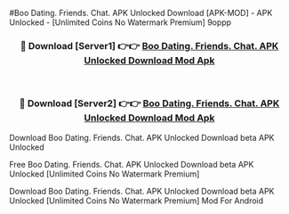 #Boo Dating. Friends. Chat. APK Unlocked Download [APK-MOD] - APK Unlocked - [Unlimited Coins No Watermark Premium] 9oppp



<div align="center">

<h3>🔴 Download [Server1] 👉👉 <a href="https://momento.my/?title=Boo_Dating._Friends._Chat._APK_Unlocked_Download">Boo Dating. Friends. Chat. APK Unlocked Download Mod Apk</a></h3><br>

<h3>🔴 Download [Server2] 👉👉 <a href="https://momento.my/?title=Boo_Dating._Friends._Chat._APK_Unlocked_Download">Boo Dating. Friends. Chat. APK Unlocked Download Mod Apk</a></h3>
</div>



Download Boo Dating. Friends. Chat. APK Unlocked Download beta APK Unlocked

Free Boo Dating. Friends. Chat. APK Unlocked Download beta APK Unlocked [Unlimited Coins No Watermark Premium]

Download Boo Dating. Friends. Chat. APK Unlocked Download beta APK Unlocked [Unlimited Coins No Watermark Premium] Mod For Android

